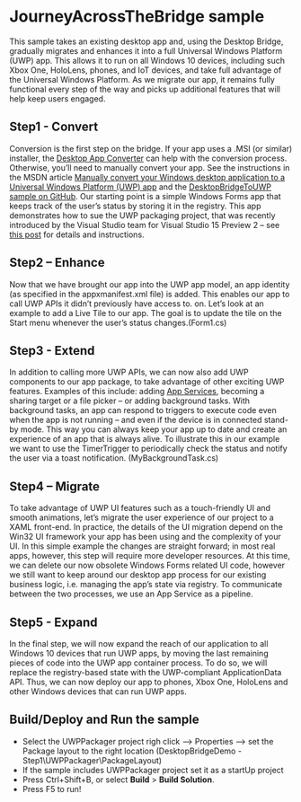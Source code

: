 ﻿# JourneyAcrossTheBridge sample

This sample takes an existing desktop app and, using the Desktop Bridge, gradually migrates and enhances it into a full Universal Windows Platform (UWP) app. This allows it to run on all Windows 10 devices, including such Xbox One, HoloLens, phones, and IoT devices, and take full advantage of the Universal Windows Platform.
As we migrate our app, it remains fully functional every step of the way and picks up additional features that will help keep users engaged.


Step1 - Convert
----------------

Conversion is the first step on the bridge. If your app uses a .MSI (or similar) installer, the [Desktop App Converter](https://msdn.microsoft.com/windows/uwp/porting/desktop-to-uwp-run-desktop-app-converter) can help with the conversion process.  Otherwise, you’ll need to manually convert your app. See the instructions in the MSDN article [Manually convert your Windows desktop application to a Universal Windows Platform (UWP) app]( https://msdn.microsoft.com/windows/uwp/porting/desktop-to-uwp-manual-conversion) and the [DesktopBridgeToUWP sample on GitHub](https://github.com/Microsoft/DesktopBridgeToUWP-Samples/tree/master/Samples/HelloWorldSample). 
Our starting point is a simple Windows Forms app that keeps track of the user’s status by storing it in the registry. This app demonstrates how to sue the UWP packaging project, that was recently introduced by the Visual Studio team for Visual Studio 15 Preview 2 – see [this post](https://msdn.microsoft.com/windows/uwp/porting/desktop-to-uwp-deploy-and-debug) for details and instructions.


Step2 – Enhance
----------------

Now that we have brought our app into the UWP app model, an app identity (as specified in the appxmanifest.xml file) is added. This enables our app to call UWP APIs it didn’t previously have access to. on. Let’s look at an example to add a Live Tile to our app. The goal is to update the tile on the Start menu whenever the user’s status changes.(Form1.cs)


Step3 - Extend
---------------

In addition to calling more UWP APIs, we can now also add UWP components to our app package, to take advantage of other exciting UWP features. Examples of this include: adding [App Services](https://msdn.microsoft.com/en-us/windows/uwp/launch-resume/how-to-create-and-consume-an-app-service), becoming a sharing target or a file picker – or adding background tasks. With background tasks, an app can respond to triggers to execute code even when the app is not running – and even if the device is in connected stand-by mode. This way you can always keep your app up to date and create an experience of an app that is always alive. To illustrate this in our example we want to use the TimerTrigger to periodically check the status and notify the user via a toast notification. (MyBackgroundTask.cs)


Step4 – Migrate
---------------

To take advantage of UWP UI features such as a touch-friendly UI and smooth animations, let’s migrate the user experience of our project to a XAML front-end. In practice, the details of the UI migration depend on the Win32 UI framework your app has been using and the complexity of your UI. In this simple example the changes are straight forward; in most real apps, however, this step will require more developer resources.
At this time, we can delete our now obsolete Windows Forms related UI code, however we still want to keep around our desktop app process for our existing business logic, i.e. managing the app’s state via registry. To communicate between the two processes, we use an App Service as a pipeline.


Step5 - Expand
---------------

In the final step, we will now expand the reach of our application to all Windows 10 devices that run UWP apps, by moving the last remaining pieces of code into the UWP app container process. To do so, we will replace the registry-based state with the UWP-compliant ApplicationData API. Thus, we can now deploy our app to phones, Xbox One, HoloLens and other Windows devices that can run UWP apps.


Build/Deploy and Run the sample
-------------------------------

 - Select the UWPPackager project righ click --> Properties --> set the Package layout to the right location (DesktopBridgeDemo - Step1\UWPPackager\PackageLayout)
 - If the sample includes UWPPackager project set it as a startUp project
 - Press Ctrl+Shift+B, or select **Build** \> **Build Solution**. 
 - Press F5 to run!